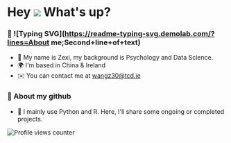 Hey ![](https://user-images.githubusercontent.com/18350557/176309783-0785949b-9127-417c-8b55-ab5a4333674e.gif) What's up?
===========================================================================================================================
### 🤺 ![Typing SVG](https://readme-typing-svg.demolab.com/?lines=About me;Second+line+of+text)
*   🧠  My name is Zexi, my background is Psychology and Data Science.
*   🌍  I'm based in China & Ireland
*   ✉️  You can contact me at [wangz30@tcd.ie](mailto:wangz30@tcd.ie)

### 🏢 About my github
*   🧠 I mainly use Python and R. Here, I'll share some ongoing or completed projects.





![Profile views counter](https://komarev.com/ghpvc/?username=wangz30&&style=flat-square)  
  
